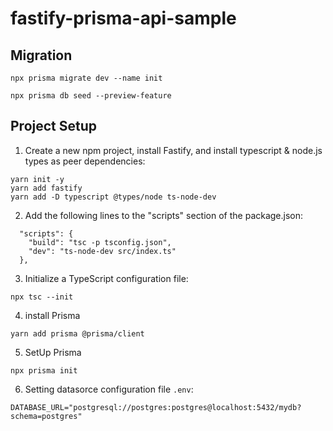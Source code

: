 # fastify-prisma-api-sample

## Migration

```
npx prisma migrate dev --name init
```

```
npx prisma db seed --preview-feature
```

## Project Setup

1. Create a new npm project, install Fastify, and install typescript & node.js types as peer dependencies:

```
yarn init -y
yarn add fastify
yarn add -D typescript @types/node ts-node-dev
```

2. Add the following lines to the "scripts" section of the package.json:

```
  "scripts": {
    "build": "tsc -p tsconfig.json",
    "dev": "ts-node-dev src/index.ts"
  },
```

3. Initialize a TypeScript configuration file:

```
npx tsc --init
```

4. install Prisma

```
yarn add prisma @prisma/client
```

5. SetUp Prisma

```
npx prisma init
```

6. Setting datasorce configuration file `.env`:

```
DATABASE_URL="postgresql://postgres:postgres@localhost:5432/mydb?schema=postgres"
```
